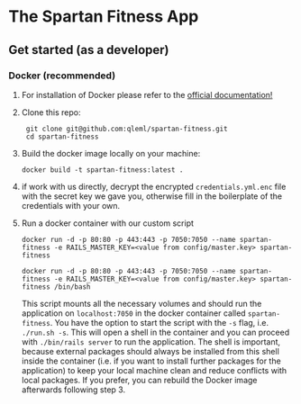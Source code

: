 # The Spartan Fitness App

## Get started (as a developer)

### Docker (recommended)

1. For installation of Docker please refer to the [official documentation!](https://docs.docker.com/engine/install/)
 
2. Clone this repo:
   ```
    git clone git@github.com:qleml/spartan-fitness.git
    cd spartan-fitness
   ```
3. Build the docker image locally on your machine:
    ```
    docker build -t spartan-fitness:latest .
    ```
4. if work with us directly, decrypt the encrypted `credentials.yml.enc` file with the secret key we gave you, otherwise fill in the boilerplate of the credentials with your own. 
5. Run a docker container with our custom script
    ```
    docker run -d -p 80:80 -p 443:443 -p 7050:7050 --name spartan-fitness -e RAILS_MASTER_KEY=<value from config/master.key> spartan-fitness

    docker run -d -p 80:80 -p 443:443 -p 7050:7050 --name spartan-fitness -e RAILS_MASTER_KEY=<value from config/master.key> spartan-fitness /bin/bash
    ```
      This script mounts all the necessary volumes and should run the application on `localhost:7050` in the docker container called `spartan-fitness`. You have the option to start the script with the `-s` flag, i.e. `./run.sh -s`. This will open a shell in the container and you can proceed with `./bin/rails server` to run the application. The shell is important, because external packages should always be installed from this shell inside the container (i.e. if you want to install further packages for the application) to keep your local machine clean and reduce conflicts with local packages. If you prefer, you can rebuild the Docker image afterwards following step 3.

